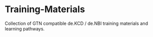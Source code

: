 # Training-Materials

Collection of GTN compatible de.KCD / de.NBI training materials and learning pathways.




